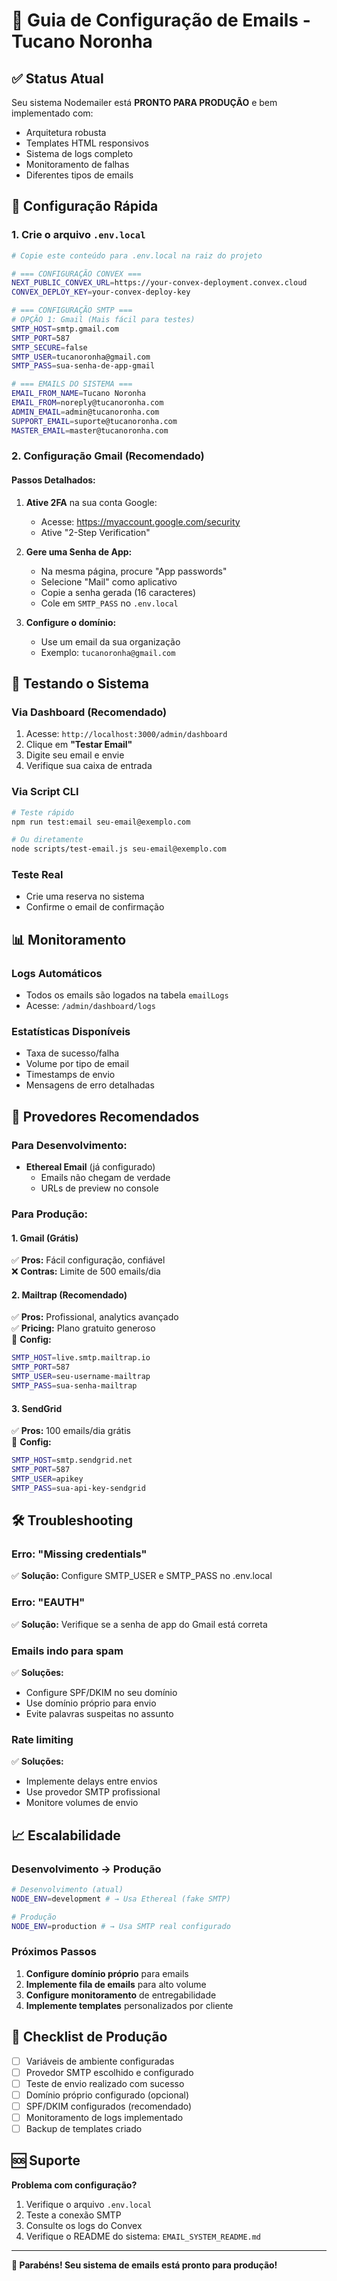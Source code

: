 # 📧 Guia de Configuração de Emails - Tucano Noronha

## ✅ **Status Atual**
Seu sistema Nodemailer está **PRONTO PARA PRODUÇÃO** e bem implementado com:
- Arquitetura robusta
- Templates HTML responsivos
- Sistema de logs completo
- Monitoramento de falhas
- Diferentes tipos de emails

## 🚀 **Configuração Rápida**

### **1. Crie o arquivo `.env.local`**
```bash
# Copie este conteúdo para .env.local na raiz do projeto

# === CONFIGURAÇÃO CONVEX ===
NEXT_PUBLIC_CONVEX_URL=https://your-convex-deployment.convex.cloud
CONVEX_DEPLOY_KEY=your-convex-deploy-key

# === CONFIGURAÇÃO SMTP ===
# OPÇÃO 1: Gmail (Mais fácil para testes)
SMTP_HOST=smtp.gmail.com
SMTP_PORT=587
SMTP_SECURE=false
SMTP_USER=tucanoronha@gmail.com
SMTP_PASS=sua-senha-de-app-gmail

# === EMAILS DO SISTEMA ===
EMAIL_FROM_NAME=Tucano Noronha
EMAIL_FROM=noreply@tucanoronha.com
ADMIN_EMAIL=admin@tucanoronha.com
SUPPORT_EMAIL=suporte@tucanoronha.com
MASTER_EMAIL=master@tucanoronha.com
```

### **2. Configuração Gmail (Recomendado)**

#### **Passos Detalhados:**

1. **Ative 2FA** na sua conta Google:
   - Acesse: https://myaccount.google.com/security
   - Ative "2-Step Verification"

2. **Gere uma Senha de App:**
   - Na mesma página, procure "App passwords"
   - Selecione "Mail" como aplicativo
   - Copie a senha gerada (16 caracteres)
   - Cole em `SMTP_PASS` no `.env.local`

3. **Configure o domínio:**
   - Use um email da sua organização
   - Exemplo: `tucanoronha@gmail.com`

## 🧪 **Testando o Sistema**

### **Via Dashboard (Recomendado)**
1. Acesse: `http://localhost:3000/admin/dashboard`
2. Clique em **"Testar Email"**
3. Digite seu email e envie
4. Verifique sua caixa de entrada

### **Via Script CLI**
```bash
# Teste rápido
npm run test:email seu-email@exemplo.com

# Ou diretamente
node scripts/test-email.js seu-email@exemplo.com
```

### **Teste Real**
- Crie uma reserva no sistema
- Confirme o email de confirmação

## 📊 **Monitoramento**

### **Logs Automáticos**
- Todos os emails são logados na tabela `emailLogs`
- Acesse: `/admin/dashboard/logs`

### **Estatísticas Disponíveis**
- Taxa de sucesso/falha
- Volume por tipo de email
- Timestamps de envio
- Mensagens de erro detalhadas

## 🔧 **Provedores Recomendados**

### **Para Desenvolvimento:**
- **Ethereal Email** (já configurado)
  - Emails não chegam de verdade
  - URLs de preview no console

### **Para Produção:**

#### **1. Gmail (Grátis)**
✅ **Pros:** Fácil configuração, confiável  
❌ **Contras:** Limite de 500 emails/dia  

#### **2. Mailtrap (Recomendado)**
✅ **Pros:** Profissional, analytics avançado  
✅ **Pricing:** Plano gratuito generoso  
📧 **Config:**
```bash
SMTP_HOST=live.smtp.mailtrap.io
SMTP_PORT=587
SMTP_USER=seu-username-mailtrap
SMTP_PASS=sua-senha-mailtrap
```

#### **3. SendGrid**
✅ **Pros:** 100 emails/dia grátis  
📧 **Config:**
```bash
SMTP_HOST=smtp.sendgrid.net
SMTP_PORT=587
SMTP_USER=apikey
SMTP_PASS=sua-api-key-sendgrid
```

## 🛠️ **Troubleshooting**

### **Erro: "Missing credentials"**
✅ **Solução:** Configure SMTP_USER e SMTP_PASS no .env.local

### **Erro: "EAUTH"**
✅ **Solução:** Verifique se a senha de app do Gmail está correta

### **Emails indo para spam**
✅ **Soluções:**
- Configure SPF/DKIM no seu domínio
- Use domínio próprio para envio
- Evite palavras suspeitas no assunto

### **Rate limiting**
✅ **Soluções:**
- Implemente delays entre envios
- Use provedor SMTP profissional
- Monitore volumes de envio

## 📈 **Escalabilidade**

### **Desenvolvimento → Produção**
```bash
# Desenvolvimento (atual)
NODE_ENV=development # → Usa Ethereal (fake SMTP)

# Produção
NODE_ENV=production # → Usa SMTP real configurado
```

### **Próximos Passos**
1. **Configure domínio próprio** para emails
2. **Implemente fila de emails** para alto volume
3. **Configure monitoramento** de entregabilidade
4. **Implemente templates** personalizados por cliente

## 🎯 **Checklist de Produção**

- [ ] Variáveis de ambiente configuradas
- [ ] Provedor SMTP escolhido e configurado
- [ ] Teste de envio realizado com sucesso
- [ ] Domínio próprio configurado (opcional)
- [ ] SPF/DKIM configurados (recomendado)
- [ ] Monitoramento de logs implementado
- [ ] Backup de templates criado

## 🆘 **Suporte**

**Problema com configuração?**
1. Verifique o arquivo `.env.local`
2. Teste a conexão SMTP
3. Consulte os logs do Convex
4. Verifique o README do sistema: `EMAIL_SYSTEM_README.md`

---

**🎉 Parabéns! Seu sistema de emails está pronto para produção!** 
